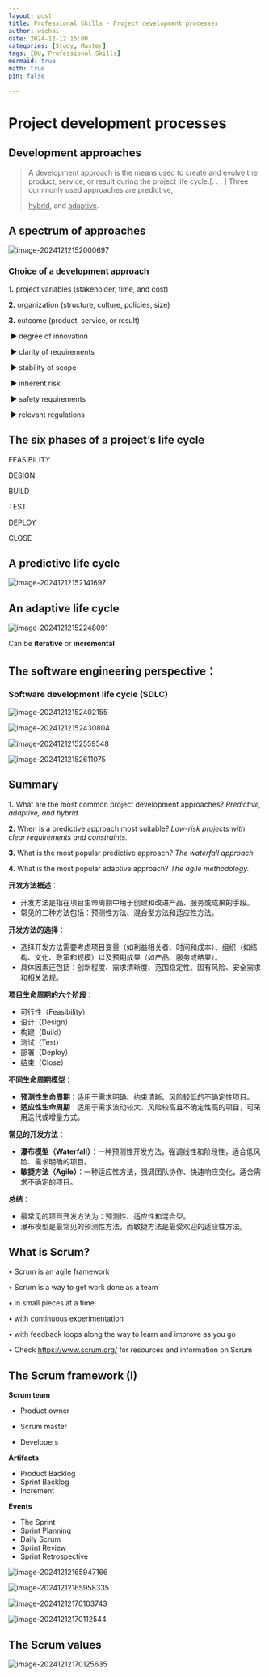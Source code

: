 ```yaml
---
layout: post
title: Professional Skills - Project development processes
author: wichai
date: 2024-12-12 15:00 
categories: [Study, Master]
tags: [DU, Professional Skills]
mermaid: true
math: true
pin: false

---
```




# Project development processes

## Development approaches

> A development approach is the means used to create and evolve the product, service, or result during the project life cycle.[. . . ] Three commonly used approaches are predictive,
>
> <u>hybrid</u>, and <u>adaptive</u>.



## A spectrum of approaches

![image-20241212152000697](https://wichaiblog-1316355194.cos.ap-hongkong.myqcloud.com/image-20241212152000697.png)



### Choice of a development approach

**1.** project variables (stakeholder, time, and cost) 

**2.** organization (structure, culture, policies, size) 

**3.** outcome (product, service, or result)

​	▶ degree of innovation 

​	▶ clarity of requirements 

​	▶ stability of scope

​	▶ inherent risk

​	▶ safety requirements

​	▶ relevant regulations



## The six phases of a project’s life cycle

FEASIBILITY 

DESIGN 

BUILD

TEST 

DEPLOY 

CLOSE



## A predictive life cycle

![image-20241212152141697](https://wichaiblog-1316355194.cos.ap-hongkong.myqcloud.com/image-20241212152141697.png)



## An adaptive life cycle

![image-20241212152248091](https://wichaiblog-1316355194.cos.ap-hongkong.myqcloud.com/image-20241212152248091.png)

Can be **iterative** or **incremental**





## The software engineering perspective：

### Software development life cycle (SDLC)

![image-20241212152402155](https://wichaiblog-1316355194.cos.ap-hongkong.myqcloud.com/image-20241212152402155.png)



![image-20241212152430804](https://wichaiblog-1316355194.cos.ap-hongkong.myqcloud.com/image-20241212152430804.png)

![image-20241212152559548](https://wichaiblog-1316355194.cos.ap-hongkong.myqcloud.com/image-20241212152559548.png)

![image-20241212152611075](https://wichaiblog-1316355194.cos.ap-hongkong.myqcloud.com/image-20241212152611075.png)



## Summary

**1.** What are the most common project development approaches? *Predictive, adaptive, and hybrid.*

**2.** When is a predictive approach most suitable?
 *Low-risk projects with clear requirements and constraints.*

**3.** What is the most popular predictive approach? *The waterfall approach.*

**4.** What is the most popular adaptive approach? *The agile methodology.*





**开发方法概述**：

- 开发方法是指在项目生命周期中用于创建和改进产品、服务或成果的手段。
- 常见的三种方法包括：预测性方法、混合型方法和适应性方法。

**开发方法的选择**：

- 选择开发方法需要考虑项目变量（如利益相关者、时间和成本）、组织（如结构、文化、政策和规模）以及预期成果（如产品、服务或结果）。
- 具体因素还包括：创新程度、需求清晰度、范围稳定性、固有风险、安全需求和相关法规。

**项目生命周期的六个阶段**：

- 可行性（Feasibility）
- 设计（Design）
- 构建（Build）
- 测试（Test）
- 部署（Deploy）
- 结束（Close）

**不同生命周期模型**：

- **预测性生命周期**：适用于需求明确、约束清晰、风险较低的不确定性项目。
- **适应性生命周期**：适用于需求波动较大、风险较高且不确定性高的项目，可采用迭代或增量方式。

**常见的开发方法**：

- **瀑布模型（Waterfall）**：一种预测性开发方法，强调线性和阶段性，适合低风险、需求明确的项目。
- **敏捷方法（Agile）**：一种适应性方法，强调团队协作、快速响应变化，适合需求不确定的项目。

**总结**：

- 最常见的项目开发方法为：预测性、适应性和混合型。
- 瀑布模型是最常见的预测性方法，而敏捷方法是最受欢迎的适应性方法。



## **What is Scrum?**

• Scrum is an agile framework

• Scrum is a way to get work done as a team

• in small pieces at a time

• with continuous experimentation

• with feedback loops along the way to learn and improve as you go

• Check https://www.scrum.org/ for resources and information on Scrum



## **The Scrum framework (I)**

**Scrum team**

- Product owner

- Scrum master

- Developers

**Artifacts**

- Product Backlog
- Sprint Backlog
- Increment

**Events**

- The Sprint
- Sprint Planning
- Daily Scrum
- Sprint Review
- Sprint Retrospective

![image-20241212165947166](https://wichaiblog-1316355194.cos.ap-hongkong.myqcloud.com/image-20241212165947166.png)

![image-20241212165958335](https://wichaiblog-1316355194.cos.ap-hongkong.myqcloud.com/image-20241212165958335.png)

![image-20241212170103743](https://wichaiblog-1316355194.cos.ap-hongkong.myqcloud.com/image-20241212170103743.png)

![image-20241212170112544](https://wichaiblog-1316355194.cos.ap-hongkong.myqcloud.com/image-20241212170112544.png)



## **The Scrum values**

![image-20241212170125635](https://wichaiblog-1316355194.cos.ap-hongkong.myqcloud.com/image-20241212170125635.png)